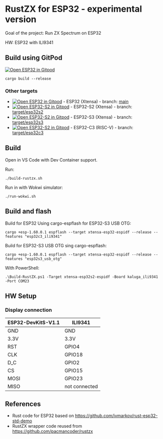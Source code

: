 # RustZX for ESP32 - experimental version

Goal of the project: Run ZX Spectrum on ESP32

HW: ESP32 with ILI9341

## Build using GitPod

[![Open ESP32 in Gitpod](https://gitpod.io/button/open-in-gitpod.svg)](https://gitpod.io/github.com/georgik/rustzx-esp32/)

```
cargo build --release
```

### Other targets

- [![Open ESP32 in Gitpod](https://gitpod.io/button/open-in-gitpod.svg)](https://gitpod.io/github.com/georgik/rustzx-esp32/) - ESP32 (Xtensa) - branch: [main](https://github.com/georgik/rustzx-esp32/)
- [![Open ESP32-S2 in Gitpod](https://gitpod.io/button/open-in-gitpod.svg)](https://gitpod.io/github.com/georgik/rustzx-esp32/tree/target/esp32s2) - ESP32-S2 (Xtensa) - branch: [target/esp32s2](https://github.com/georgik/rustzx-esp32/tree/target/esp32s2)
- [![Open ESP32-S2 in Gitpod](https://gitpod.io/button/open-in-gitpod.svg)](https://gitpod.io/github.com/georgik/rustzx-esp32/tree/target/esp32s3) - ESP32-S3 (Xtensa) - branch: [target/esp32s3](https://github.com/georgik/rustzx-esp32/tree/target/esp32s3)
- [![Open ESP32-S2 in Gitpod](https://gitpod.io/button/open-in-gitpod.svg)](https://gitpod.io/github.com/georgik/rustzx-esp32/tree/target/esp32s3) - ESP32-C3 (RISC-V) - branch: [target/esp32c3](https://github.com/georgik/rustzx-esp32/tree/target/esp32c3)


## Build

Open in VS Code with Dev Container support.

Run:

```
./build-rustzx.sh
```

Run in with Wokwi simulator:

```
./run-wokwi.sh
```

## Build and flash

Build for ESP32 Using cargo-espflash for ESP32-S3 USB OTG:

```
cargo +esp-1.60.0.1 espflash --target xtensa-esp32-espidf --release --features "esp32c3_ili9341"
```


Build for ESP32-S3 USB OTG sing cargo-espflash:

```
cargo +esp-1.60.0.1 espflash --target xtensa-esp32-espidf --release --features "esp32s3_usb_otg"
```

With PowerShell:

```
.\Build-RustZX.ps1 -Target xtensa-esp32s2-espidf -Board kaluga_ili9341 -Port COM23
```


## HW Setup

### Display connection

| ESP32-DevKitS-V1.1 | ILI9341       |
|--------------------|---------------|
| GND                | GND           |
| 3.3V               | 3.3V          |
| RST                | GPIO4         |
| CLK                | GPIO18        |
| D_C                | GPIO2         |
| CS                 | GPIO15        |
| MOSI               | GPIO23        |
| MISO               | not connected |

## References

- Rust code for ESP32 based on https://github.com/ivmarkov/rust-esp32-std-demo
- RustZX wrapper code reused from https://github.com/pacmancoder/rustzx
